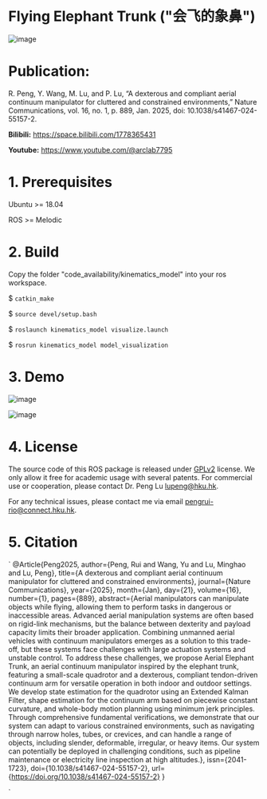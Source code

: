 # Flying Elephant Trunk ("会飞的象鼻")
![image](https://github.com/arclab-hku/AET/blob/master/code_availability/cover_fig.jpg)

# Publication:

R. Peng, Y. Wang, M. Lu, and P. Lu, “A dexterous and compliant aerial continuum manipulator for cluttered and constrained environments,” Nature Communications, vol. 16, no. 1, p. 889, Jan. 2025, doi: 10.1038/s41467-024-55157-2.

**Bilibili:**   https://space.bilibili.com/1778365431


**Youtube:**    https://www.youtube.com/@arclab7795

 
# 1. Prerequisites

Ubuntu >= 18.04 

ROS >= Melodic

 
# 2. Build
Copy the folder "code_availability/kinematics_model" into your ros workspace.

$ `catkin_make`

$ `source devel/setup.bash`

$ `roslaunch kinematics_model visualize.launch`

$ `rosrun kinematics_model model_visualization`


# 3. Demo

![image](https://github.com/arclab-hku/AET/blob/master/code_availability/code_demo.gif)

![image](https://github.com/arclab-hku/AET/blob/master/code_availability/flying_AET.gif)

# 4. License
The source code of this ROS package is released under [GPLv2](https://www.gnu.org/licenses/) license. We only allow it free for academic usage with several patents. 
For commercial use or cooperation, please contact Dr. Peng Lu lupeng@hku.hk.

For any technical issues, please contact me via email pengrui-rio@connect.hku.hk.


# 5. Citation


`
﻿@Article{Peng2025,
author={Peng, Rui
and Wang, Yu
and Lu, Minghao
and Lu, Peng},
title={A dexterous and compliant aerial continuum manipulator for cluttered and constrained environments},
journal={Nature Communications},
year={2025},
month={Jan},
day={21},
volume={16},
number={1},
pages={889},
abstract={Aerial manipulators can manipulate objects while flying, allowing them to perform tasks in dangerous or inaccessible areas. Advanced aerial manipulation systems are often based on rigid-link mechanisms, but the balance between dexterity and payload capacity limits their broader application. Combining unmanned aerial vehicles with continuum manipulators emerges as a solution to this trade-off, but these systems face challenges with large actuation systems and unstable control. To address these challenges, we propose Aerial Elephant Trunk, an aerial continuum manipulator inspired by the elephant trunk, featuring a small-scale quadrotor and a dexterous, compliant tendon-driven continuum arm for versatile operation in both indoor and outdoor settings. We develop state estimation for the quadrotor using an Extended Kalman Filter, shape estimation for the continuum arm based on piecewise constant curvature, and whole-body motion planning using minimum jerk principles. Through comprehensive fundamental verifications, we demonstrate that our system can adapt to various constrained environments, such as navigating through narrow holes, tubes, or crevices, and can handle a range of objects, including slender, deformable, irregular, or heavy items. Our system can potentially be deployed in challenging conditions, such as pipeline maintenance or electricity line inspection at high altitudes.},
issn={2041-1723},
doi={10.1038/s41467-024-55157-2},
url={https://doi.org/10.1038/s41467-024-55157-2}
}

`
